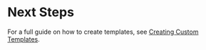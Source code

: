 # Next Steps

For a full guide on how to create templates, see [Creating Custom Templates](https://v3.wails.io/guides/custom-templates).